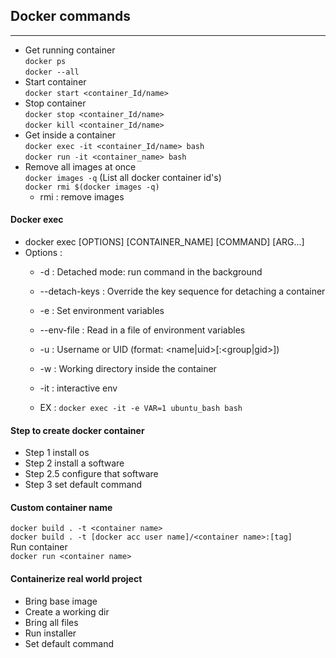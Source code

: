 ## Docker commands
------------------------------
* Get running container\
`docker ps `\
`docker --all`
* Start container\
`docker start <container_Id/name>`
* Stop container\
`docker stop <container_Id/name>`\
`docker kill <container_Id/name>`
* Get inside a container\
`docker exec -it <container_Id/name> bash`\
`docker run -it <container_name> bash`
* Remove all images at once\
  `docker images -q`
  (List all docker container id's)\
  `docker rmi $(docker images -q)`
  - rmi : remove images
#### Docker exec
- docker exec [OPTIONS] [CONTAINER_NAME] [COMMAND] [ARG...]
- Options :
  - -d : Detached mode: run command in the background
  - --detach-keys : Override the key sequence for detaching a container
  - -e : Set environment variables
  - --env-file : Read in a file of environment variables
  - -u : Username or UID (format: <name|uid>[:<group|gid>])
  - -w : Working directory inside the container
  - -it : interactive env
   
  - EX : `docker exec -it -e VAR=1 ubuntu_bash bash`

#### Step to create docker container
* Step 1 install os
* Step 2 install a software
* Step 2.5 configure that software
* Step 3 set default command

#### Custom container name
`docker build . -t <container name>`\
`docker build . -t [docker acc user name]/<container name>:[tag]`\
Run container\
`docker run <container name>`

#### Containerize real world project
- Bring base image
- Create a working dir
- Bring all files
- Run installer
- Set default command
